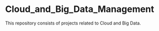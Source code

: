 # Cloud_and_Big_Data_Management
This repository consists of projects related to Cloud and Big Data. 
